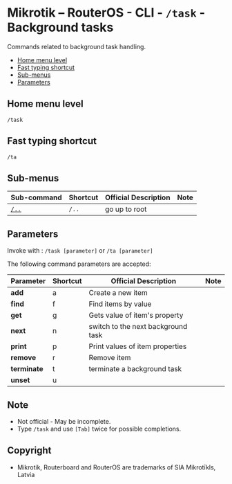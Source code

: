 # Mikrotik – RouterOS - CLI - `/task` - Background tasks

Commands related to background task handling.

- [Home menu level](#home-menu-level)
- [Fast typing shortcut](#fast-typing-shortcut)
- [Sub-menus](#sub-menus)
- [Parameters](#parameters)

## Home menu level

`/task`

## Fast typing shortcut

`/ta`

## Sub-menus

| **Sub-command** | **Shortcut** | **Official Description** | **Note** |
|---|---|---|---|
| [`/..`](root-level.md) | `/..` | go up to root |  |

## Parameters

Invoke with : `/task [parameter]` or `/ta [parameter]`

The following command parameters are accepted:

| **Parameter** | **Shortcut** | **Official Description** | **Note** |
|---|---|---|---|
| **add** | a | Create a new item |  |
| **find** | f | Find items by value |  |
| **get** | g | Gets value of item's property |  |
| **next** | n | switch to the next background task |  |
| **print** | p | Print values of item properties |  |
| **remove** | r | Remove item |  |
| **terminate** | t | terminate a background task |  |
| **unset** | u |  |  |

## Note
- Not official - May be incomplete.
- Type `/task` and use `[Tab]` twice for possible completions. 

## Copyright
- Mikrotik, Routerboard and RouterOS are trademarks of SIA Mikrotīkls, Latvia
